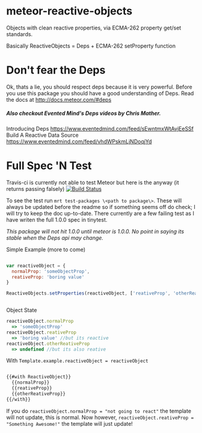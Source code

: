 meteor-reactive-objects
=======================

Objects with clean reactive properties, via ECMA-262 property get/set standards.

Basically ReactiveObjects = Deps + ECMA-262 setProperty function

# Don't fear the Deps
Ok, thats a lie, you should respect deps because it is very powerful. 
Before you use this package you should have a good understanding of Deps. 
Read the docs at http://docs.meteor.com/#deps
##### Also checkout Evented Mind's Deps videos by Chris Mather.
Introducing Deps https://www.eventedmind.com/feed/sEwntmxWtAvjEeSSf <br>
Build A Reactive Data Source https://www.eventedmind.com/feed/vhdWPskmLjNDoqjYd

# Full Spec 'N Test
Travis-ci is currently not able to test Meteor but here is the anyway (it returns passing falsely) [![Build Status](https://travis-ci.org/CMToups/meteor-reactive-objects.png)](https://travis-ci.org/CMToups/meteor-reactive-objects) 

To see the test run `mrt test-packages \<path to package\>`. 
These will always be updated before the readme so if something seems off do check; I will try to keep the doc up-to-date.
There currently are a few failing test as I have writen the full 1.0.0 spec in tinytest. 

*This package will not hit 1.0.0 until meteor is 1.0.0. No point in saying its stable when the Deps api may change.*

Simple Example (more to come)
```js

var reactiveObject = {
  normalProp: 'someObjectProp',
  reativeProp: 'boring value'
}

ReactiveObjects.setProperties(reactiveObject, ['reativeProp', 'otherReativeProp'])



```


Object State
```js
reactiveObject.normalProp
  => 'someObjectProp'
reactiveObject.reativeProp
  => 'boring value' //but its reactive
reactiveObject.otherReativeProp
  => undefined //but its also reative

```

With `Template.example.reactiveObject = reactiveObject`
```html

{{#with ReactiveObject}}
  {{normalProp}}
  {{reativeProp}}
  {{otherReativeProp}}
{{/with}}

```

If you do `reactiveObject.normalProp = "not going to react"` the template will not update, this is normal.
Now however, `reactiveObject.reativeProp = "Something Awesome!"` the template will just update!
